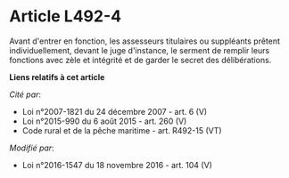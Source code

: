 # Article L492-4

Avant d'entrer en fonction, les assesseurs titulaires ou suppléants prêtent individuellement, devant le juge d'instance, le
serment de remplir leurs fonctions avec zèle et intégrité et de garder le secret des délibérations.

**Liens relatifs à cet article**

_Cité par_:

  - Loi n°2007-1821 du 24 décembre 2007 - art. 6 (V)
  - Loi n°2015-990 du 6 août 2015 - art. 260 (V)
  - Code rural et de la pêche maritime - art. R492-15 (VT)

_Modifié par_:

  - Loi n°2016-1547 du 18 novembre 2016 - art. 104 (V)
